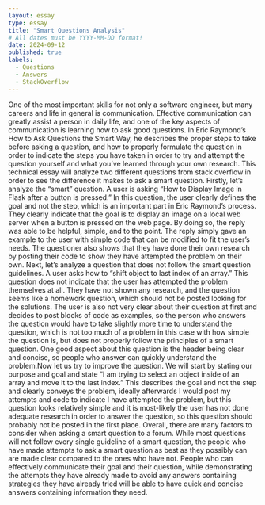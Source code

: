 ```yaml
---
layout: essay
type: essay
title: "Smart Questions Analysis"
# All dates must be YYYY-MM-DD format!
date: 2024-09-12
published: true
labels:
  - Questions
  - Answers
  - StackOverflow
---
```


One of the most important skills for not only a software engineer, but many careers and life in general is communication. Effective communication can greatly assist a person in daily life, and one of the key aspects of communication is learning how to ask good questions. In Eric Raymond’s How to Ask Questions the Smart Way, he describes the proper steps to take before asking a question, and how to properly formulate the question in order to indicate the steps you have taken in order to try and attempt the question yourself and what you’ve learned through your own research. This technical essay will analyze two different questions from stack overflow in order to see the difference it makes to ask a smart question.
Firstly, let’s analyze the “smart” question. A user is asking “How to Display Image in Flask after a button is pressed.” In this question, the user clearly defines the goal and not the step, which is an important part in Eric Raymond’s process. They clearly indicate that the goal is to display an image on a local web server when a button is pressed on the web page. By doing so, the reply was able to be helpful, simple, and to the point. The reply simply gave an example to the user with simple code that can be modified to fit the user’s needs. The questioner also shows that they have done their own research by posting their code to show they have attempted the problem on their own. 
	Next, let’s analyze a question that does not follow the smart question guidelines. A user asks how to “shift object to last index of an array.” This question does not indicate that the user has attempted the problem themselves at all. They have not shown any research, and the question seems like a homework question, which should not be posted looking for the solutions. The user is also not very clear about their question at first and decides to post blocks of code as examples, so the person who answers the question would have to take slightly more time to understand the question, which is not too much of a problem in this case with how simple the question is, but does not properly follow the principles of a smart question. One good aspect about this question is the header being clear and concise, so people who answer can quickly understand the problem.Now let us try to improve the question. We will start by stating our purpose and goal and state “I am trying to select an object inside of an array and move it to the last index.” This describes the goal and not the step and clearly conveys the problem, ideally afterwards I would post my attempts and code to indicate I have attempted the problem, but this question looks relatively simple and it is most-likely the user has not done adequate research in order to answer the question, so this question should probably not be posted in the first place.
Overall, there are many factors to consider when asking a smart question to a forum. While most questions will not follow every single guideline of a smart question, the people who have made attempts to ask a smart question as best as they possibly can are made clear compared to the ones who have not. People who can effectively communicate their goal and their question, while demonstrating the attempts they have already made to avoid any answers containing strategies they have already tried will be able to have quick and concise answers containing information they need. 


